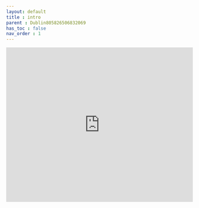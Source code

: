 ```yaml
---
layout: default
title : intro
parent : Dublin805826506832069
has_toc : false
nav_order : 1
--- 
```


<iframe width="100%" height="416" frameborder="0"
  src="https://observablehq.com/embed/06b0c5cf4dde0d3e?cells=text1"></iframe>
